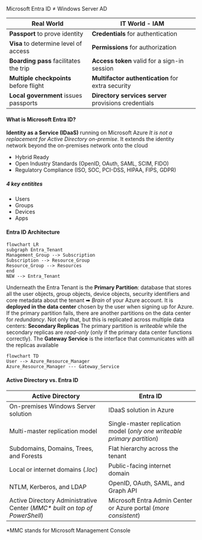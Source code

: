 Microsoft Entra ID ≠ Windows Server AD

| Real World                             | IT World - IAM                                       |
| -------------------------------------- | ---------------------------------------------------- |
| **Passport** to prove identity         | **Credentials** for authentication                   |
| **Visa** to determine level of access  | **Permissions** for authorization                    |
| **Boarding pass** facilitates the trip | **Access token** valid for a sign-in session         |
| **Multiple checkpoints** before flight | **Multifactor authentication** for extra security    |
| **Local government** issues passports  | **Directory services server** provisions credentials |

#### What is Microsoft Entra ID?

**Identity as a Service (IDaaS)** running on Microsoft Azure
*It is not a replacement for Active Directory on-premise*. It extends the identity network beyond the on-premises network onto the cloud

- Hybrid Ready
- Open Industry Standards (OpenID, OAuth, SAML, SCIM, FIDO)
- Regulatory Compliance (ISO, SOC, PCI-DSS, HIPAA, FIPS, GDPR)
##### 4 key entitites
- Users
- Groups
- Devices
- Apps

#### Entra ID Architecture

```mermaid
flowchart LR
subgraph Entra_Tenant
Management_Group --> Subscription
Subscription --> Resource_Group
Resource_Group --> Resources
end
NEW --> Entra_Tenant
```
Underneath the Entra Tenant is the **Primary Partition**: database that stores all the user objects, group objects, device objects, security identifiers and core metadata about the tenant ➡ *Brain* of your Azure account. 
It is **deployed in the data center** chosen by the user when signing up for Azure.
If the primary partition fails, there are another partitions on the data center for *redundancy*. Not only that, but this is replicated across multiple data centers: **Secondary Replicas**
The primary partition is *writeable* while the secondary replicas are *read-only* (only if the primary data center functions correctly).
The **Gateway Service** is the interface that communicates with all the replicas available

```mermaid
flowchart TD
User --> Azure_Resource_Manager
Azure_Resource_Manager --- Gateway_Service
```

#### Active Directory vs. Entra ID


| Active Directory                                                            | Entra ID                                                                 |
| --------------------------------------------------------------------------- | ------------------------------------------------------------------------ |
| On-premises Windows Server solution                                         | IDaaS solution in Azure                                                  |
| Multi-master replication model                                              | Single-master replication model (*only one writeable primary partition*) |
| Subdomains, Domains, Trees, and Forests                                     | Flat hierarchy across the tenant                                         |
| Local or internet domains (*.loc*)                                          | Public-facing internet domain                                            |
| NTLM, Kerberos, and LDAP                                                    | OpenID, OAuth, SAML, and Graph API                                       |
| Active Directory Administrative Center (*MMC\* built on top of PowerShell*) | Microsoft Entra Admin Center or Azure portal (*more consistent*)         |
\*MMC stands for Microsoft Management Console

